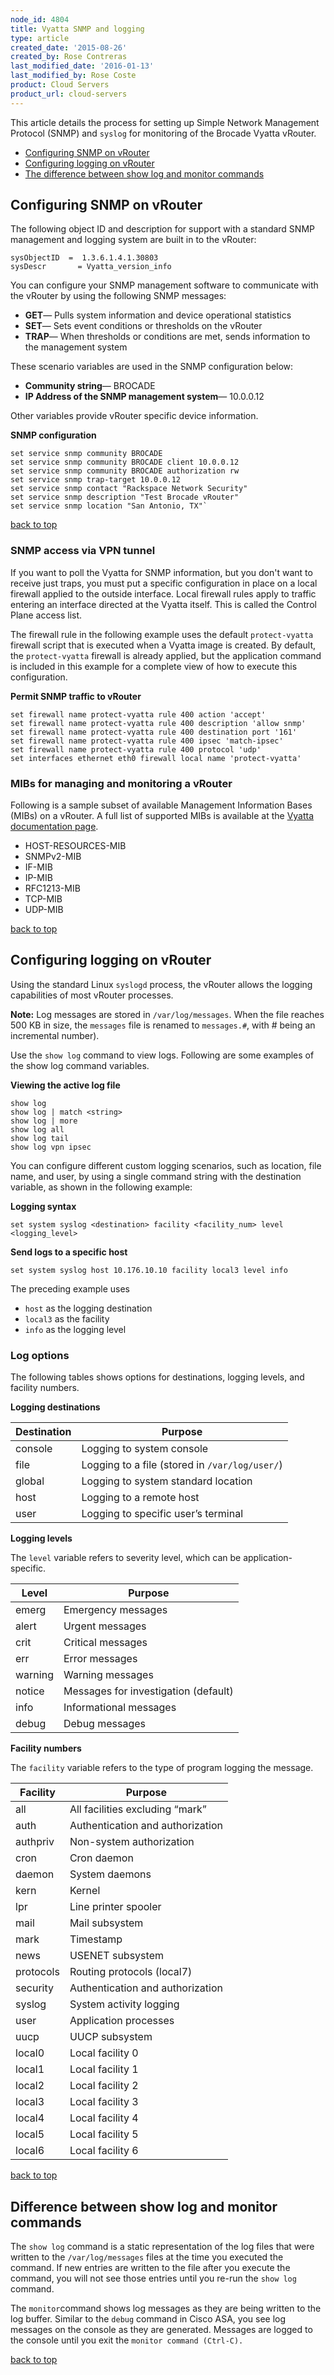 ```yaml
---
node_id: 4804
title: Vyatta SNMP and logging
type: article
created_date: '2015-08-26'
created_by: Rose Contreras
last_modified_date: '2016-01-13'
last_modified_by: Rose Coste
product: Cloud Servers
product_url: cloud-servers
---
```


<a name="top"></a>
This article details the process for setting up Simple Network
Management Protocol (SNMP) and `syslog` for monitoring of the Brocade
Vyatta vRouter.

-   [Configuring SNMP on vRouter](#snmp)
-   [Configuring logging on vRouter](#logging)
-   [The difference between show log and monitor commands](#diff)

<a name="snmp"></a>
Configuring SNMP on vRouter
-----------------------------------

The following object ID and description for support with a standard SNMP
management and logging system are built in to the vRouter:

    sysObjectID  =  1.3.6.1.4.1.30803
    sysDescr       = Vyatta_version_info

You can configure your SNMP management software to communicate with the
vRouter by using the following SNMP messages:

-   **GET**&mdash; Pulls system information and device operational statistics
-   **SET**&mdash; Sets event conditions or thresholds on the vRouter
-   **TRAP**&mdash; When thresholds or conditions are met, sends information
     to the management system

These scenario variables are used in the SNMP configuration below:

-  **Community string**&mdash;  BROCADE
-  **IP Address of the SNMP management system**&mdash; 10.0.0.12

Other variables provide vRouter specific device information.

**SNMP configuration**

    set service snmp community BROCADE
    set service snmp community BROCADE client 10.0.0.12
    set service snmp community BROCADE authorization rw
    set service snmp trap-target 10.0.0.12
    set service snmp contact "Rackspace Network Security"
    set service snmp description "Test Brocade vRouter"
    set service snmp location "San Antonio, TX"`

[back to top](#top)

### SNMP access via VPN tunnel

If you want to poll the Vyatta for SNMP information, but you don't want
to receive just traps, you must put a specific configuration in place on
a local firewall applied to the outside interface. Local firewall rules
apply to traffic entering an interface directed at the Vyatta itself.
This is called the Control Plane access list.

The firewall rule in the following example uses the default
`protect-vyatta` firewall script that is executed when a Vyatta image is
created. By default, the `protect-vyatta` firewall is already applied,
but the application command is included in this example for a complete
view of how to execute this configuration.

**Permit SNMP traffic to vRouter**

    set firewall name protect-vyatta rule 400 action 'accept'
    set firewall name protect-vyatta rule 400 description 'allow snmp'
    set firewall name protect-vyatta rule 400 destination port '161'
    set firewall name protect-vyatta rule 400 ipsec 'match-ipsec'
    set firewall name protect-vyatta rule 400 protocol 'udp'
    set interfaces ethernet eth0 firewall local name 'protect-vyatta'

### MIBs for managing and monitoring a vRouter

Following is a sample subset of available Management Information Bases
(MIBs) on a vRouter. A full list of supported MIBs is available at the
[Vyatta documentation
page](http://www.brocade.com/downloads/documents/html_product_manuals/vyatta/vyatta_5400_manual/wwhelp/wwhimpl/js/html/wwhelp.htm#href=Remote%20Management/SNMP.5.11.html#1952242).

-   HOST-RESOURCES-MIB
-   SNMPv2-MIB
-   IF-MIB
-   IP-MIB
-   RFC1213-MIB
-   TCP-MIB
-   UDP-MIB

[back to top](#top)

<a name="logging"></a>
Configuring logging on vRouter
------------------------------------

Using the standard Linux `syslogd` process, the vRouter allows the
logging capabilities of most vRouter processes.

**Note:** Log messages are stored in `/var/log/messages`. When the file
reaches 500 KB in size, the `messages` file is renamed to `messages.#`,
with \# being an incremental number).

Use the `show log` command to view logs. Following are some
examples of the show log command variables.

**Viewing the active log file**

    show log
    show log | match <string>
    show log | more
    show log all
    show log tail
    show log vpn ipsec

You can configure different custom logging scenarios, such as location,
file name, and user, by using a single command string with the
destination variable, as shown in the following example:

**Logging syntax**

    set system syslog <destination> facility <facility_num> level <logging_level>

**Send logs to a specific host**

    set system syslog host 10.176.10.10 facility local3 level info

The preceding example uses

- `host` as the logging destination
- `local3` as the facility
- `info` as the logging level

### Log options

The following tables shows options for
destinations, logging levels, and facility numbers.

**Logging destinations**

| Destination | Purpose                                             |
|--------------|-------------------------------------------|
| console   | Logging to system console |
| file    | Logging to a file (stored in `/var/log/user/`) |
| global  | Logging to system standard location            |
| host    | Logging to a remote host                       |
| user    | Logging to specific user&rsquo;s terminal            |

**Logging levels**

The `level` variable refers to severity level, which can be application-specific.

| Level   | Purpose                                       |
|---------|--------------------------------------|
| emerg   | Emergency messages                   |
| alert   | Urgent messages                      |
| crit    | Critical messages                    |
| err     | Error messages                       |
| warning | Warning messages                     |
| notice  | Messages for investigation (default) |
| info    | Informational messages               |
| debug   | Debug messages                       |

**Facility numbers**

The `facility` variable refers to the type of program logging the message.

| Facility  | Purpose                          |
|-----------|----------------------------------|
| all       | All facilities excluding &ldquo;mark&rdquo;  |
| auth      | Authentication and authorization |
| authpriv  | Non-system authorization         |
| cron      | Cron daemon                      |
| daemon    | System daemons                   |
| kern      | Kernel                           |
| lpr       | Line printer spooler             |
| mail      | Mail subsystem                   |
| mark      | Timestamp                        |
| news      | USENET subsystem                 |
| protocols | Routing protocols (local7)       |
| security  | Authentication and authorization |
| syslog    | System activity logging          |
| user      | Application processes            |
| uucp      | UUCP subsystem                   |
| local0    | Local facility 0                 |
| local1    | Local facility 1                 |
| local2    | Local facility 2                 |
| local3    | Local facility 3                 |
| local4    | Local facility 4                 |
| local5    | Local facility 5                 |
| local6    | Local facility 6                 |

[back to top](#top)

<a name="diff"></a>
Difference between show log and monitor commands
--------------------------------------------------------------

The `show log` command is a static representation of the log files that
were written to the `/var/log/messages` files at the time you executed
the command. If new entries are written to the file after you execute
the command, you will not see those entries until you re-run the
`show log` command.

The `monitor`command shows log messages as they are being written to the
log buffer. Similar to the `debug` command in Cisco ASA, you see log
messages on the console as they are generated. Messages are logged to
the console until you exit the `monitor command (Ctrl-C). `

[back to top](#top)
